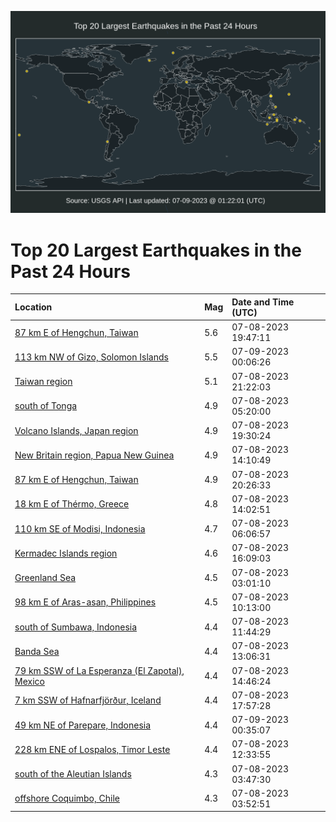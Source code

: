 ![Map](./map.png)

# Top 20 Largest Earthquakes in the Past 24 Hours

| Location | Mag | Date and Time (UTC) |
|:---|:---|:---|
| [87 km E of Hengchun, Taiwan](https://earthquake.usgs.gov/earthquakes/eventpage/us6000kr0e) | 5.6 | 07-08-2023 19:47:11 |
| [113 km NW of Gizo, Solomon Islands](https://earthquake.usgs.gov/earthquakes/eventpage/us6000kr16) | 5.5 | 07-09-2023 00:06:26 |
| [Taiwan region](https://earthquake.usgs.gov/earthquakes/eventpage/us6000kr0n) | 5.1 | 07-08-2023 21:22:03 |
| [south of Tonga](https://earthquake.usgs.gov/earthquakes/eventpage/us6000kqxs) | 4.9 | 07-08-2023 05:20:00 |
| [Volcano Islands, Japan region](https://earthquake.usgs.gov/earthquakes/eventpage/us6000kr0c) | 4.9 | 07-08-2023 19:30:24 |
| [New Britain region, Papua New Guinea](https://earthquake.usgs.gov/earthquakes/eventpage/us6000kqz6) | 4.9 | 07-08-2023 14:10:49 |
| [87 km E of Hengchun, Taiwan](https://earthquake.usgs.gov/earthquakes/eventpage/us6000kr0h) | 4.9 | 07-08-2023 20:26:33 |
| [18 km E of Thérmo, Greece](https://earthquake.usgs.gov/earthquakes/eventpage/us6000kqz4) | 4.8 | 07-08-2023 14:02:51 |
| [110 km SE of Modisi, Indonesia](https://earthquake.usgs.gov/earthquakes/eventpage/us6000kqxx) | 4.7 | 07-08-2023 06:06:57 |
| [Kermadec Islands region](https://earthquake.usgs.gov/earthquakes/eventpage/us6000kqzg) | 4.6 | 07-08-2023 16:09:03 |
| [Greenland Sea](https://earthquake.usgs.gov/earthquakes/eventpage/us6000kqxi) | 4.5 | 07-08-2023 03:01:10 |
| [98 km E of Aras-asan, Philippines](https://earthquake.usgs.gov/earthquakes/eventpage/us6000kqy7) | 4.5 | 07-08-2023 10:13:00 |
| [south of Sumbawa, Indonesia](https://earthquake.usgs.gov/earthquakes/eventpage/us6000kqyg) | 4.4 | 07-08-2023 11:44:29 |
| [Banda Sea](https://earthquake.usgs.gov/earthquakes/eventpage/us6000kqyu) | 4.4 | 07-08-2023 13:06:31 |
| [79 km SSW of La Esperanza (El Zapotal), Mexico](https://earthquake.usgs.gov/earthquakes/eventpage/us6000kqza) | 4.4 | 07-08-2023 14:46:24 |
| [7 km SSW of Hafnarfjörður, Iceland](https://earthquake.usgs.gov/earthquakes/eventpage/us6000kqzu) | 4.4 | 07-08-2023 17:57:28 |
| [49 km NE of Parepare, Indonesia](https://earthquake.usgs.gov/earthquakes/eventpage/us6000kr1c) | 4.4 | 07-09-2023 00:35:07 |
| [228 km ENE of Lospalos, Timor Leste](https://earthquake.usgs.gov/earthquakes/eventpage/us6000kqyp) | 4.4 | 07-08-2023 12:33:55 |
| [south of the Aleutian Islands](https://earthquake.usgs.gov/earthquakes/eventpage/us6000kqxj) | 4.3 | 07-08-2023 03:47:30 |
| [offshore Coquimbo, Chile](https://earthquake.usgs.gov/earthquakes/eventpage/us6000kqxk) | 4.3 | 07-08-2023 03:52:51 |

